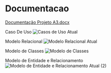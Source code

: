 # Documentacao

[Documentação Projeto A3.docx](https://github.com/matteorussobr-gmail-bom/Documentacao/files/7671507/Documentacao.Projeto.A3.docx)



Caso De Uso ![Casos de Uso Atual](https://user-images.githubusercontent.com/89425852/145085743-fcae93fc-63e9-4972-be8a-4d497ccbdfff.png)

Modelo Relacional ![Modelo Relacional Atual](https://user-images.githubusercontent.com/89425852/145085787-a8408a7e-66b3-4a7a-8004-466798fc5708.png)

Modelo de Classes ![Modelo de Classes](https://user-images.githubusercontent.com/89425852/145085818-945afeea-0b74-485c-b86b-724cf840016e.png)

Modelo de Entidade e Relacionamento ![Modelo de Entidade e Relacionamento Atual (2)](https://user-images.githubusercontent.com/89425852/145087246-7c8b98e8-5c5c-4727-972b-1c4584b3dd78.png)
